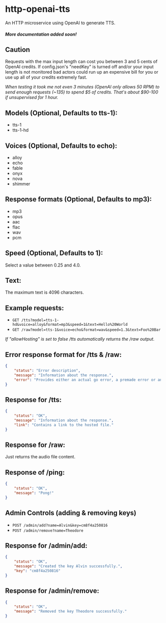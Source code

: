 # http-openai-tts

An HTTP microservice using OpenAI to generate TTS.

##### *More documentation added soon!*

## Caution
Requests with the max input length can cost you between 3 and 5 cents of OpenAI credits. If
config.json's "needKey" is turned off and/or your input length is not monitored bad actors could run up an expensive bill for you or use up all of your credits extremely fast.

*When testing it took me not even 3 minutes (OpenAI only allows 50 RPM) to send enough requests (~135) to spend $5 of credits. That's about $90-100 if unsupervised for 1 hour.*

## Models (Optional, Defaults to tts-1):
- tts-1
- tts-1-hd

## Voices (Optional, Defaults to echo):
- alloy
- echo
- fable
- onyx
- nova
- shimmer

## Response formats (Optional, Defaults to mp3):
- mp3
- opus
- aac
- flac
- wav
- pcm

## Speed (Optional, Defaults to 1):
Select a value between 0.25 and 4.0.

## Text:
The maximum text is 4096 characters.

## Example requests:
- `GET /tts?model=tts-1-hd&voice=alloy&format=mp3&speed=1&text=Hello%20World`
- `GET /raw?model=tts-1&voice=echo&format=wav&speed=1.3&text=Foo%20Bar`

*If "allowHosting" is set to false /tts automatically returns the /raw output.*

## Error response format for /tts & /raw:
```json
{
	"status": "Error description",
	"message": "Information about the response.",
	"error": "Provides either an actual go error, a premade error or an OpenAI API reponse."
}
```

## Response for /tts:
```json
{
	"status": "OK",
	"message": "Information about the response.",
	"link": "Contains a link to the hosted file."
}
```
## Response for /raw:
Just returns the audio file content.

## Response of /ping:
```json
{
	"status": "OK",
	"message": "Pong!"
}
```
## Admin Controls (adding & removing keys)
- `POST /admin/add?name=Alvin&key=cm8f4a250816`
- `POST /admin/remove?name=Theodore`

## Response for /admin/add:
```json
{
	"status": "OK",
	"message": "Created the key Alvin successfully.",
	"key": "cm8f4a250816"
}
```

## Response for /admin/remove:
```json
{
	"status": "OK",
	"message": "Removed the key Theodore successfully."
}
```